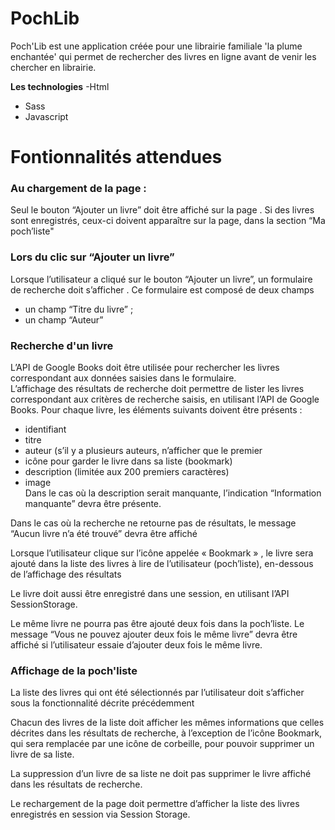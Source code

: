# PochLib

Poch'Lib est une application créée pour une librairie familiale 'la plume enchantée' qui permet de rechercher des livres en ligne avant de venir les chercher en librairie.

**Les technologies**
-Html
- Sass
- Javascript

# Fontionnalités attendues
### Au chargement de la page : <br/>
Seul le bouton “Ajouter un livre” doit être affiché sur la page . Si des livres sont enregistrés, ceux-ci doivent apparaître sur la page, 
dans la section “Ma poch’liste" <br/>

### Lors du clic sur “Ajouter un livre”<br/>
Lorsque l’utilisateur a cliqué sur le bouton “Ajouter un livre”, un formulaire de recherche doit s’afficher . Ce formulaire est composé de deux champs <br/>
- un champ “Titre du livre” ;
- un champ “Auteur”

### Recherche d'un livre<br/>
L’API de Google Books doit être utilisée pour rechercher les livres correspondant aux données saisies dans le formulaire.<br/>
L’affichage des résultats de recherche doit permettre de lister les livres correspondant aux critères de recherche saisis, en utilisant l’API de Google
Books. Pour chaque livre, les éléments suivants doivent être présents :<br/>
- identifiant
- titre
- auteur (s’il y a plusieurs auteurs, n’afficher que le premier
- icône pour garder le livre dans sa liste (bookmark)
- description (limitée aux 200 premiers caractères)
- image<br/>
Dans le cas où la description serait manquante, l’indication “Information manquante” devra être présente.<br/>

Dans le cas où la recherche ne retourne pas de résultats, le message “Aucun livre n’a été trouvé” devra être affiché<br/>

Lorsque l’utilisateur clique sur l’icône appelée « Bookmark » , le livre sera ajouté dans la liste des livres à lire de l’utilisateur (poch’liste), en-dessous de l’affichage des résultats<br/>

Le livre doit aussi être enregistré dans une session, en utilisant l’API SessionStorage.<br/>

Le même livre ne pourra pas être ajouté deux fois dans la poch’liste. Le message “Vous ne pouvez ajouter deux fois le même livre” devra être affiché
si l’utilisateur essaie d’ajouter deux fois le même livre.<br/>

### Affichage de la poch'liste<br/>
La liste des livres qui ont été sélectionnés par l’utilisateur doit s’afficher sous la fonctionnalité décrite précédemment<br/>

Chacun des livres de la liste doit afficher les mêmes informations que celles décrites dans les résultats de recherche, à l’exception de l’icône Bookmark, qui sera remplacée par une icône de corbeille, pour pouvoir supprimer un livre de sa liste.<br/>

La suppression d’un livre de sa liste ne doit pas supprimer le livre affiché dans les résultats de recherche.<br/>

Le rechargement de la page doit permettre d’afficher la liste des livres enregistrés en session via Session Storage.









